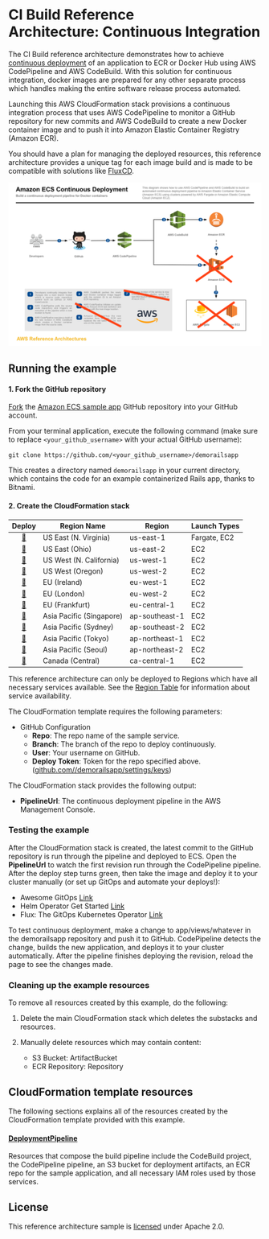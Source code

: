 # CI Build Reference Architecture: Continuous Integration

The CI Build reference architecture demonstrates how to achieve
[continuous deployment][continuous-deployment] of an application to ECR or
Docker Hub using AWS CodePipeline and AWS CodeBuild. With this solution for
continuous integration, docker images are prepared for any other separate
process which handles making the entire software release process automated.

Launching this AWS CloudFormation stack provisions a continuous integration
process that uses AWS CodePipeline to monitor a GitHub repository for new
commits and AWS CodeBuild to create a new Docker container image and to push it
into Amazon Elastic Container Registry (Amazon ECR).

You should have a plan for managing the deployed resources, this reference
architecture provides a unique tag for each image build and is made to be
compatible with solutions like [FluxCD](https://github.com/fluxcd/flux).

[![](images/architecture.png)][architecture]

## Running the example

#### 1. Fork the GitHub repository

[Fork](https://help.github.com/articles/fork-a-repo/) the [Amazon ECS sample
app](https://github.com/awslabs/ecs-demo-php-simple-app) GitHub repository into
your GitHub account.

From your terminal application, execute the following command (make sure to
replace `<your_github_username>` with your actual GitHub username):

```console
git clone https://github.com/<your_github_username>/demorailsapp
```

This creates a directory named `demorailsapp` in your current directory, which
contains the code for an example containerized Rails app, thanks to Bitnami.

#### 2. Create the CloudFormation stack

Deploy | Region Name | Region | Launch Types
:---: | ------------ | ------------- | -------------
[🚀][us-east-1] | US East (N. Virginia) | us-east-1 | Fargate, EC2
[🚀][us-east-2] | US East (Ohio) | us-east-2 | EC2
[🚀][us-west-1] | US West (N. California) | us-west-1 | EC2
[🚀][us-west-2] | US West (Oregon) | us-west-2 | EC2
[🚀][eu-west-1] | EU (Ireland) | eu-west-1 | EC2
[🚀][eu-west-2] | EU (London) | eu-west-2 | EC2
[🚀][eu-central-1] | EU (Frankfurt) | eu-central-1 | EC2
[🚀][ap-southeast-1] | Asia Pacific (Singapore) | ap-southeast-1 | EC2
[🚀][ap-southeast-2] | Asia Pacific (Sydney) | ap-southeast-2 | EC2
[🚀][ap-northeast-1] | Asia Pacific (Tokyo) | ap-northeast-1 | EC2
[🚀][ap-northeast-2] | Asia Pacific (Seoul) | ap-northeast-2 | EC2
[🚀][ca-central-1] | Canada (Central) | ca-central-1 | EC2

This reference architecture can only be deployed to Regions which have all
necessary services available. See the [Region
Table](https://aws.amazon.com/about-aws/global-infrastructure/regional-product-services/)
for information about service availability.

The CloudFormation template requires the following parameters:

- GitHub Configuration
  - **Repo**: The repo name of the sample service.
  - **Branch**: The branch of the repo to deploy continuously.
  - **User**: Your username on GitHub.
  - **Deploy Token**: Token for the repo specified above.
    ([github.com/<user>/demorailsapp/settings/keys](https://github.com/kingdonb/demorailsapp/settings/keys))

The CloudFormation stack provides the following output:

- **PipelineUrl**: The continuous deployment pipeline in the AWS Management
  Console.

### Testing the example

After the CloudFormation stack is created, the latest commit to the GitHub
repository is run through the pipeline and deployed to ECS. Open the
**PipelineUrl** to watch the first revision run through the CodePipeline
pipeline. After the deploy step turns green, then take the image and deploy it
to your cluster manually (or set up GitOps and automate your deploys!):

* Awesome GitOps [Link](https://github.com/weaveworks/awesome-gitops)
* Helm Operator Get Started [Link](https://github.com/fluxcd/helm-operator-get-started)
* Flux: The GitOps Kubernetes Operator [Link](https://github.com/fluxcd/flux)

To test continuous deployment, make a change to app/views/whatever in the
demorailsapp repository and push it to GitHub. CodePipeline detects
the change, builds the new application, and deploys it to your cluster
automatically. After the pipeline finishes deploying the revision, reload the
page to see the changes made.

### Cleaning up the example resources

To remove all resources created by this example, do the following:

1. Delete the main CloudFormation stack which deletes the substacks and resources.
1. Manually delete resources which may contain content:

    - S3 Bucket: ArtifactBucket
    - ECR Repository: Repository

## CloudFormation template resources

The following sections explains all of the resources created by the
CloudFormation template provided with this example.

#### [DeploymentPipeline](templates/deployment-pipeline.yaml)

  Resources that compose the build pipeline include the CodeBuild project, the
  CodePipeline pipeline, an S3 bucket for deployment artifacts, an ECR repo for
  the sample application, and all necessary IAM roles used by those services.

## License

This reference architecture sample is [licensed][license] under Apache 2.0.

[continuous-deployment]: https://aws.amazon.com/devops/continuous-delivery/
[architecture]: images/architecture.pdf
[license]: LICENSE
[ec2]: https://aws.amazon.com/ec2/
[launch-types]: https://docs.aws.amazon.com/AmazonECS/latest/developerguide/launch_types.html
[us-east-1]: https://console.aws.amazon.com/cloudformation/home?region=us-east-1#/stacks/create/review?stackName=ECS-ContinuousDeployment&templateURL=https://s3.amazonaws.com/kingdonb-refarch-continuous-deployment/kingdonb-refarch-continuous-deployment.yaml
[us-east-2]: https://console.aws.amazon.com/cloudformation/home?region=us-east-2#/stacks/create/review?stackName=ECS-ContinuousDeployment&templateURL=https://s3.amazonaws.com/kingdonb-refarch-continuous-deployment/kingdonb-refarch-continuous-deployment.yaml
[us-west-1]: https://console.aws.amazon.com/cloudformation/home?region=us-west-1#/stacks/create/review?stackName=ECS-ContinuousDeployment&templateURL=https://s3.amazonaws.com/kingdonb-refarch-continuous-deployment/kingdonb-refarch-continuous-deployment.yaml
[us-west-2]: https://console.aws.amazon.com/cloudformation/home?region=us-west-2#/stacks/create/review?stackName=ECS-ContinuousDeployment&templateURL=https://s3.amazonaws.com/kingdonb-refarch-continuous-deployment/kingdonb-refarch-continuous-deployment.yaml
[eu-west-1]: https://console.aws.amazon.com/cloudformation/home?region=eu-west-1#/stacks/create/review?stackName=ECS-ContinuousDeployment&templateURL=https://s3.amazonaws.com/kingdonb-refarch-continuous-deployment/kingdonb-refarch-continuous-deployment.yaml
[eu-west-2]: https://console.aws.amazon.com/cloudformation/home?region=eu-west-2#/stacks/create/review?stackName=ECS-ContinuousDeployment&templateURL=https://s3.amazonaws.com/kingdonb-refarch-continuous-deployment/kingdonb-refarch-continuous-deployment.yaml
[eu-central-1]: https://console.aws.amazon.com/cloudformation/home?region=eu-central-1#/stacks/create/review?stackName=ECS-ContinuousDeployment&templateURL=https://s3.amazonaws.com/kingdonb-refarch-continuous-deployment/kingdonb-refarch-continuous-deployment.yaml
[ap-southeast-1]: https://console.aws.amazon.com/cloudformation/home?region=ap-southeast-1#/stacks/create/review?stackName=ECS-ContinuousDeployment&templateURL=https://s3.amazonaws.com/kingdonb-refarch-continuous-deployment/kingdonb-refarch-continuous-deployment.yaml
[ap-southeast-2]: https://console.aws.amazon.com/cloudformation/home?region=ap-southeast-2#/stacks/create/review?stackName=ECS-ContinuousDeployment&templateURL=https://s3.amazonaws.com/kingdonb-refarch-continuous-deployment/kingdonb-refarch-continuous-deployment.yaml
[ap-northeast-1]: https://console.aws.amazon.com/cloudformation/home?region=ap-northeast-1#/stacks/create/review?stackName=ECS-ContinuousDeployment&templateURL=https://s3.amazonaws.com/kingdonb-refarch-continuous-deployment/kingdonb-refarch-continuous-deployment.yaml
[ap-northeast-2]: https://console.aws.amazon.com/cloudformation/home?region=ap-northeast-2#/stacks/create/review?stackName=ECS-ContinuousDeployment&templateURL=https://s3.amazonaws.com/kingdonb-refarch-continuous-deployment/kingdonb-refarch-continuous-deployment.yaml
[ca-central-1]: https://console.aws.amazon.com/cloudformation/home?region=ca-central-1#/stacks/create/review?stackName=ECS-ContinuousDeployment&templateURL=https://s3.amazonaws.com/kingdonb-refarch-continuous-deployment/kingdonb-refarch-continuous-deployment.yaml
